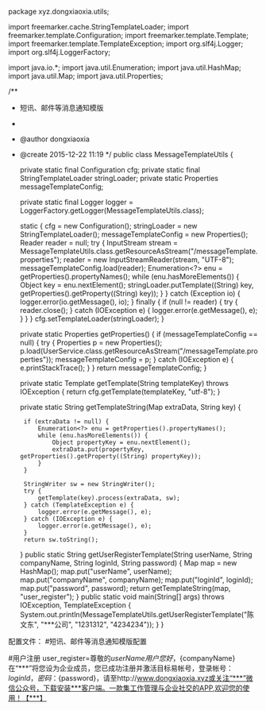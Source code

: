 package xyz.dongxiaoxia.utils;

import freemarker.cache.StringTemplateLoader;
import freemarker.template.Configuration;
import freemarker.template.Template;
import freemarker.template.TemplateException;
import org.slf4j.Logger;
import org.slf4j.LoggerFactory;

import java.io.*;
import java.util.Enumeration;
import java.util.HashMap;
import java.util.Map;
import java.util.Properties;

/**
 * 短讯、邮件等消息通知模版
 *
 * @author dongxiaoxia
 * @create 2015-12-22 11:19
 */
public class MessageTemplateUtils {

    private static final Configuration cfg;
    private static final StringTemplateLoader stringLoader;
    private static Properties messageTemplateConfig;

    private static final Logger logger = LoggerFactory.getLogger(MessageTemplateUtils.class);

    static {
        cfg = new Configuration();
        stringLoader = new StringTemplateLoader();
        messageTemplateConfig = new Properties();
        Reader reader = null;
        try {
            InputStream stream = MessageTemplateUtils.class.getResourceAsStream("/messageTemplate.properties");
            reader = new InputStreamReader(stream, "UTF-8");
            messageTemplateConfig.load(reader);
            Enumeration<?> enu = getProperties().propertyNames();
            while (enu.hasMoreElements()) {
                Object key = enu.nextElement();
                stringLoader.putTemplate((String) key, getProperties().getProperty((String) key));
            }
        } catch (Exception io) {
            logger.error(io.getMessage(), io);
        } finally {
            if (null != reader) {
                try {
                    reader.close();
                } catch (IOException e) {
                    logger.error(e.getMessage(), e);
                }
            }
        }
        cfg.setTemplateLoader(stringLoader);
    }

    private static Properties getProperties() {
        if (messageTemplateConfig == null) {
            try {
                Properties p = new Properties();
                p.load(UserService.class.getResourceAsStream("/messageTemplate.properties"));
                messageTemplateConfig = p;
            } catch (IOException e) {
                e.printStackTrace();
            }
        }
        return messageTemplateConfig;
    }

    private static Template getTemplate(String templateKey) throws IOException {
        return cfg.getTemplate(templateKey, "utf-8");
    }

    private static String getTemplateString(Map extraData, String key) {

        if (extraData != null) {
            Enumeration<?> enu = getProperties().propertyNames();
            while (enu.hasMoreElements()) {
                Object propertyKey = enu.nextElement();
                extraData.put(propertyKey, getProperties().getProperty((String) propertyKey));
            }
        }

        StringWriter sw = new StringWriter();
        try {
            getTemplate(key).process(extraData, sw);
        } catch (TemplateException e) {
            logger.error(e.getMessage(), e);
        } catch (IOException e) {
            logger.error(e.getMessage(), e);
        }
        return sw.toString();
    }
    public static String getUserRegisterTemplate(String userName, String companyName, String loginId, String password) {
        Map map = new HashMap();
        map.put("userName", userName);
        map.put("companyName", companyName);
        map.put("loginId", loginId);
        map.put("password", password);
        return getTemplateString(map, "user_register");
    }
    public static void main(String[] args) throws IOException, TemplateException {
        System.out.println(MessageTemplateUtils.getUserRegisterTemplate("陈文东", "***公司", "1231312", "4234234"));
    }
}


配置文件：
#短讯、邮件等消息通知模版配置

#用户注册
user_register=尊敬的${userName}用户您好，${companyName}在“***”将您设为企业成员，您已成功注册并激活目标易帐号，登录帐号：${loginId}，密码：${password}，请至http://www.dongxiaoxia.xyz或关注“***”微信公众号，下载安装***客户端。一款集工作管理与企业社交的APP,欢迎您的使用！【***】


